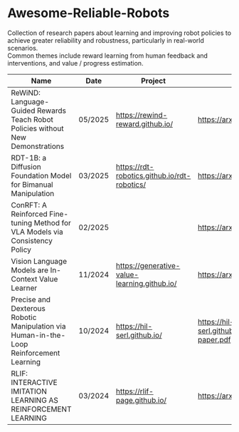 # Awesome-Reliable-Robots
Collection of research papers about learning and improving robot policies to achieve greater reliability and robustness, particularly in real-world scenarios.  
Common themes include reward learning from human feedback and interventions, and value / progress estimation.

| **Name** | **Date** | **Project** | **Paper** | **Code** |
| --- | --- | --- | --- | --- |
| ReWiND: Language-Guided Rewards Teach Robot Policies without New Demonstrations | 05/2025 | https://rewind-reward.github.io/ | https://arxiv.org/abs/2505.10911 | None |
| RDT-1B: a Diffusion Foundation Model for Bimanual Manipulation | 03/2025 | https://rdt-robotics.github.io/rdt-robotics/ | https://arxiv.org/pdf/2410.07864 | https://github.com/thu-ml/RoboticsDiffusionTransformer |
| ConRFT: A Reinforced Fine-tuning Method for VLA Models via Consistency Policy | 02/2025 |  | https://arxiv.org/pdf/2502.05450 | https://github.com/cccedric/conrft |
| Vision Language Models are In-Context Value Learner | 11/2024 | https://generative-value-learning.github.io/ | https://arxiv.org/pdf/2411.04549 | None |
| Precise and Dexterous Robotic Manipulation via Human-in-the-Loop Reinforcement Learning | 10/2024 | https://hil-serl.github.io/ | https://hil-serl.github.io/static/hil-serl-paper.pdf | https://github.com/rail-berkeley/hil-serl |
| RLIF: INTERACTIVE IMITATION LEARNING AS REINFORCEMENT LEARNING | 03/2024 | https://rlif-page.github.io/ | https://arxiv.org/pdf/2311.12996 | https://github.com/pd-perry/RLIF |
